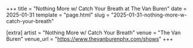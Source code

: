 +++
title = "Nothing More w/ Catch Your Breath at The Van Buren"
date = 2025-01-31
template = "page.html"
slug = "2025-01-31-nothing-more-w-catch-your-breath"

[extra]
artist = "Nothing More w/ Catch Your Breath"
venue = "The Van Buren"
venue_url = "https://www.thevanburenphx.com/shows"
+++
